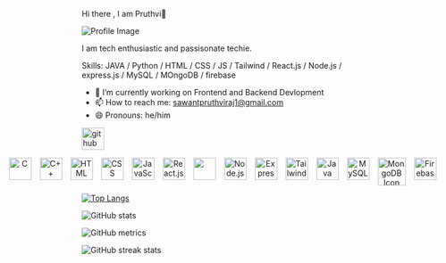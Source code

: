  Hi there , I am Pruthvi🐐


![Profile Image](https://i.pinimg.com/736x/e3/2f/c8/e32fc8ba8c7efdd99e01ccb857585d40.jpg)


I am tech enthusiastic and passisonate techie.

Skills: JAVA / Python /  HTML / CSS / JS / Tailwind / React.js / Node.js / express.js / MySQL / MOngoDB / firebase 

- 🔭 I’m currently working on Frontend and Backend Devlopment 
- 📫 How to reach me: sawantpruthviraj1@gmail.com 
- 😄 Pronouns: he/him 


[<img src='https://cdn.jsdelivr.net/npm/simple-icons@3.0.1/icons/github.svg' alt='github' height='40'>](https://github.com/Pruthviraj-sawant)  



<p align="center" style="display: flex; justify-content: center; gap: 15px;">
    <img src='https://cdn.jsdelivr.net/gh/devicons/devicon/icons/c/c-original.svg' alt='C' width='40' height='40'/>
<img src='https://cdn.jsdelivr.net/gh/devicons/devicon/icons/cplusplus/cplusplus-original.svg' alt='C++' width='40' height='40'/ >
    <img src='https://cdn.jsdelivr.net/gh/devicons/devicon/icons/html5/html5-original.svg' alt='HTML' width='40' height='40'/>
    <img src='https://cdn.jsdelivr.net/gh/devicons/devicon/icons/css3/css3-original.svg' alt='CSS' width='40' height='40'/>
    <img src='https://cdn.jsdelivr.net/gh/devicons/devicon/icons/javascript/javascript-original.svg' alt='JavaScript' width='40' height='40'/>
    <img src='https://cdn.jsdelivr.net/gh/devicons/devicon/icons/react/react-original.svg' alt='React.js' width='40' height='40'/>
    <img src='https://cdn.jsdelivr.net/gh/devicons/devicon/icons/nextjs/nextjs-line.svg' alt='Next.js' width='40' height='40' style="color:white"/>
    <img src='https://cdn.jsdelivr.net/gh/devicons/devicon/icons/nodejs/nodejs-original.svg' alt='Node.js' width='40' height='40'/>
    <img src='https://cdn.jsdelivr.net/gh/devicons/devicon/icons/express/express-original-wordmark.svg' alt='Express.js' width='40' height='40' />
    <img src='https://upload.wikimedia.org/wikipedia/commons/d/d5/Tailwind_CSS_Logo.svg' alt='Tailwind CSS' width='40' height='40'/>
    <img src='https://cdn.jsdelivr.net/gh/devicons/devicon/icons/java/java-original.svg' alt='Java' width='40' height='40'/>
    <img src='https://cdn.jsdelivr.net/gh/devicons/devicon/icons/mysql/mysql-original.svg' alt='MySQL' width='40' height='40'/>
 <img src="https://cdn.jsdelivr.net/gh/devicons/devicon/icons/mongodb/mongodb-original.svg" alt="MongoDB Icon" width="50">
    <img src='https://cdn.jsdelivr.net/gh/devicons/devicon/icons/firebase/firebase-plain.svg' alt='Firebase' width='40' height='40'/>
</p>


[![Top Langs](https://github-readme-stats.vercel.app/api/top-langs/?username=Pruthviraj-sawant)](https://github.com/anuraghazra/github-readme-stats)

![GitHub stats](https://github-readme-stats.vercel.app/api?username=Pruthviraj-sawant&show_icons=true)  
  

![GitHub metrics](https://metrics.lecoq.io/Pruthviraj-sawant)  

![GitHub streak stats](https://streak-stats.demolab.com/?user=Pruthviraj-sawant)  

